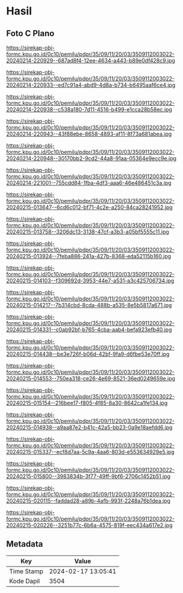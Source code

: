 # Hasil

## Foto C Plano

https://sirekap-obj-formc.kpu.go.id/0c10/pemilu/pdpr/35/09/11/20/03/3509112003022-20240214-220929--687ad8f4-12ee-4634-a443-b89e0df428c9.jpg

https://sirekap-obj-formc.kpu.go.id/0c10/pemilu/pdpr/35/09/11/20/03/3509112003022-20240214-220933--ed7c91a4-abd9-4d8a-b734-b6495aaf6ce4.jpg

https://sirekap-obj-formc.kpu.go.id/0c10/pemilu/pdpr/35/09/11/20/03/3509112003022-20240214-220938--c538a180-7d11-4516-b499-e1cca28b58ec.jpg

https://sirekap-obj-formc.kpu.go.id/0c10/pemilu/pdpr/35/09/11/20/03/3509112003022-20240214-220943--43f88ebe-8658-4893-af11-8f73a681abea.jpg

https://sirekap-obj-formc.kpu.go.id/0c10/pemilu/pdpr/35/09/11/20/03/3509112003022-20240214-220948--30170bb2-9cd2-44a8-91aa-05364e9ecc9e.jpg

https://sirekap-obj-formc.kpu.go.id/0c10/pemilu/pdpr/35/09/11/20/03/3509112003022-20240214-221001--755cdd84-1fba-4df3-aaa6-46e486451c3a.jpg

https://sirekap-obj-formc.kpu.go.id/0c10/pemilu/pdpr/35/09/11/20/03/3509112003022-20240215-013647--6cd6c012-bf71-4c2e-a250-84ca28241952.jpg

https://sirekap-obj-formc.kpu.go.id/0c10/pemilu/pdpr/35/09/11/20/03/3509112003022-20240215-013758--3206dc13-3138-47cf-a3b3-a05bf5555c11.jpg

https://sirekap-obj-formc.kpu.go.id/0c10/pemilu/pdpr/35/09/11/20/03/3509112003022-20240215-013924--7feba886-241a-427b-8368-eda52115b160.jpg

https://sirekap-obj-formc.kpu.go.id/0c10/pemilu/pdpr/35/09/11/20/03/3509112003022-20240215-014103--f309692d-3953-44e7-a531-a3c425706734.jpg

https://sirekap-obj-formc.kpu.go.id/0c10/pemilu/pdpr/35/09/11/20/03/3509112003022-20240215-014217--7b314cbd-8cda-488b-a535-8e5b5817a671.jpg

https://sirekap-obj-formc.kpu.go.id/0c10/pemilu/pdpr/35/09/11/20/03/3509112003022-20240215-014331--c0ab92bf-b765-4cba-aab4-befa923efb40.jpg

https://sirekap-obj-formc.kpu.go.id/0c10/pemilu/pdpr/35/09/11/20/03/3509112003022-20240215-014438--be3e726f-b06d-42bf-9fa9-d6fbe53e70ff.jpg

https://sirekap-obj-formc.kpu.go.id/0c10/pemilu/pdpr/35/09/11/20/03/3509112003022-20240215-014553--750ea318-ce26-4e69-8521-36ed0249659e.jpg

https://sirekap-obj-formc.kpu.go.id/0c10/pemilu/pdpr/35/09/11/20/03/3509112003022-20240215-015154--216bee17-f805-4f85-8a30-8642ca1fe134.jpg

https://sirekap-obj-formc.kpu.go.id/0c10/pemilu/pdpr/35/09/11/20/03/3509112003022-20240215-014938--a9aa87e2-b41c-42a5-bb23-0a9e18aefdd6.jpg

https://sirekap-obj-formc.kpu.go.id/0c10/pemilu/pdpr/35/09/11/20/03/3509112003022-20240215-015337--ecf8d7aa-5c9a-4aa6-803d-e553634929e5.jpg

https://sirekap-obj-formc.kpu.go.id/0c10/pemilu/pdpr/35/09/11/20/03/3509112003022-20240215-015800--3983834b-3f77-49ff-9bf6-2706c1452b51.jpg

https://sirekap-obj-formc.kpu.go.id/0c10/pemilu/pdpr/35/09/11/20/03/3509112003022-20240215-020115--faddad28-a89b-4afb-993f-2248a76b1dea.jpg

https://sirekap-obj-formc.kpu.go.id/0c10/pemilu/pdpr/35/09/11/20/03/3509112003022-20240215-020226--3251b77c-6b6a-4575-819f-eec434a617e2.jpg


## Metadata

| Key        | Value               |
| ---------- | ------------------- |
| Time Stamp | 2024-02-17 13:05:41 |
| Kode Dapil | 3504                |




